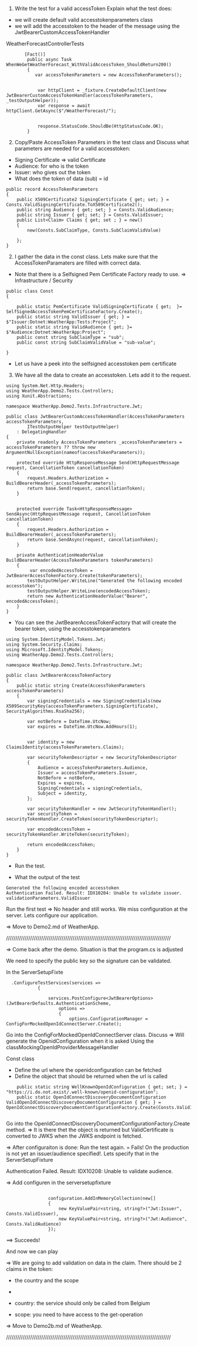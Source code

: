 1. Write the test for a valid accessToken
Explain what the test does:

- we will create default valid accesstokenparameters class
- we will add the accesstoken to the header of the message using the JwtBearerCustomAccessTokenHandler

WeatherForecastControllerTests
```
       [Fact()]
        public async Task WhenWeGetWeatherForecast_WithValidAccessToken_ShouldReturn200()
        {
           var accessTokenParameters = new AccessTokenParameters();


            var httpClient = _fixture.CreateDefaultClient(new JwtBearerCustomAccessTokenHandler(accessTokenParameters, _testOutputHelper));
            var response = await httpClient.GetAsync($"/WeatherForecast/");

         
            response.StatusCode.ShouldBe(HttpStatusCode.OK);
        }
```

2. Copy/Paste AccessToken Parameters in the test class and Discuss what parameters are needed for a valid accesstoken:

- Signing Certificate => valid Certificate
- Audience: for who is the token
- Issuer: who gives out the token
- What does the token of data (sub) = id

``` 
public record AccessTokenParameters
{
    public X509Certificate2 SigningCertificate { get; set; } = Consts.ValidSigningCertificate.ToX509Certificate2();
    public string Audience { get; set; } = Consts.ValidAudience;
    public string Issuer { get; set; } = Consts.ValidIssuer;
    public List<Claim> Claims { get; set ; } = new()
    {
        new(Consts.SubClaimType, Consts.SubClaimValidValue)

    };
}
```

2. I gather the data in the const class. Lets make sure that the AccessTokenParamaters are filled with correct data.

- Note that there is a Selfsigned Pem Certificate Factory ready to use. => Infrastructure / Security
```
public class Const
{

    public static PemCertificate ValidSigningCertificate { get;  }= SelfSignedAccessTokenPemCertificateFactory.Create();
    public static string ValidIssuer { get; } = $"Issuer:Dotnet:WeatherApp:Tests:Project";
    public static string ValidAudience { get; }= $"Audience:Dotnet:WeatherApp:Project";
    public const string SubClaimType = "sub";
    public const string SubClaimValidValue = "sub-value";

}
```

- Let us have a peek into the selfsigned accesstoken pem certificate

3. We have all the data to create an accesstoken. Lets add it to the request.
```
using System.Net.Http.Headers;
using WeatherApp.Demo2.Tests.Controllers;
using Xunit.Abstractions;

namespace WeatherApp.Demo2.Tests.Infrastructure.Jwt;

public class JwtBearerCustomAccessTokenHandler(AccessTokenParameters accessTokenParameters,
        ITestOutputHelper testOutputHelper)
    : DelegatingHandler
{
    private readonly AccessTokenParameters _accessTokenParameters = accessTokenParameters ?? throw new ArgumentNullException(nameof(accessTokenParameters));

    protected override HttpResponseMessage Send(HttpRequestMessage request, CancellationToken cancellationToken)
    {
        request.Headers.Authorization = BuildBearerHeader(_accessTokenParameters);
        return base.Send(request, cancellationToken);
    }


    protected override Task<HttpResponseMessage> SendAsync(HttpRequestMessage request, CancellationToken cancellationToken)
    {
        request.Headers.Authorization = BuildBearerHeader(_accessTokenParameters);
        return base.SendAsync(request, cancellationToken);
    }

    private AuthenticationHeaderValue BuildBearerHeader(AccessTokenParameters tokenParameters)
    {
         var encodedAccessToken = JwtBearerAccessTokenFactory.Create(tokenParameters);
        testOutputHelper.WriteLine("Generated the following encoded accesstoken");
        testOutputHelper.WriteLine(encodedAccessToken);
        return new AuthenticationHeaderValue("Bearer", encodedAccessToken);
    }
}
```

- You can see the JwtBearerAccessTokenFactory that will create the bearer token, using the accesstokenparameters
```
using System.IdentityModel.Tokens.Jwt;
using System.Security.Claims;
using Microsoft.IdentityModel.Tokens;
using WeatherApp.Demo2.Tests.Controllers;

namespace WeatherApp.Demo2.Tests.Infrastructure.Jwt;

public class JwtBearerAccessTokenFactory
{
    public static string Create(AccessTokenParameters accessTokenParameters)
    {
        var signingCredentials = new SigningCredentials(new X509SecurityKey(accessTokenParameters.SigningCertificate), SecurityAlgorithms.RsaSha256);

        var notBefore = DateTime.UtcNow;
        var expires = DateTime.UtcNow.AddHours(1);


        var identity = new ClaimsIdentity(accessTokenParameters.Claims);

        var securityTokenDescriptor = new SecurityTokenDescriptor
        {
            Audience = accessTokenParameters.Audience,
            Issuer = accessTokenParameters.Issuer,
            NotBefore = notBefore,
            Expires = expires,
            SigningCredentials = signingCredentials,
            Subject = identity,
        };

        var securityTokenHandler = new JwtSecurityTokenHandler();
        var securityToken = securityTokenHandler.CreateToken(securityTokenDescriptor);

        var encodedAccessToken = securityTokenHandler.WriteToken(securityToken);

        return encodedAccessToken;
    }
}
```

- Run the test.

- What the output of the test

```
Generated the following encoded accesstoken
Authentication Failed. Result: IDX10204: Unable to validate issuer. validationParameters.ValidIssuer 
```

Run the first test => No header and still works.
We miss configuration at the server. Lets configure our application.

=> Move to Demo2.md of WeatherApp.

/////////////////////////////////////////////////////////////////////////////////////////

=> Come back after the demo. Situation is that the program.cs is adjusted
                        
We need to specify the public key so the signature can be validated.

In the ServerSetupFixte 

```
  .ConfigureTestServices(services =>
            {

                services.PostConfigure<JwtBearerOptions>(JwtBearerDefaults.AuthenticationScheme,
                    options =>
                    {
                        options.ConfigurationManager = ConfigForMockedOpenIdConnectServer.Create();

```

Go into the ConfigForMockedOpenIdConnectServer class. Discuss 
=> Will generate the OpenidConfiguration when it is asked
Using the classMockingOpenIdProviderMessageHandler

Const class
- Define the url where the openidconfiguration can be fetched
- Define the object that should be returned when the url is called
```
    public static string WellKnownOpenIdConfiguration { get; set; } = "https://i.do.not.exist/.well-known/openid-configuration";
    public static OpenIdConnectDiscoveryDocumentConfiguration ValidOpenIdConnectDiscoveryDocumentConfiguration { get; } = OpenIdConnectDiscoveryDocumentConfigurationFactory.Create(Consts.ValidIssuer);
    

```
Go into the OpenIdConnectDiscoveryDocumentConfigurationFactory.Create method. => It is there thet the object is returned but ValidCertificate is converted to JWKS when the JWKS endpoint is fetched.


=> After configuraiton is done: Run the test again.
= Fails! On the production is not yet an issuer/audience specified!. Lets specify that in the ServerSetupFixture

Authentication Failed. Result: IDX10208: Unable to validate audience. 

=>  Add configuren in the serversetupfixture
```

                configuration.AddInMemoryCollection(new[]
                {
                    new KeyValuePair<string, string?>("Jwt:Issuer", Consts.ValidIssuer),
                    new KeyValuePair<string, string?>("Jwt:Audience", Consts.ValidAudience)
                });
```

==> Succeeds!



And now we can play

=> We are going to add validation on data in the claim. There should be 2 claims in the token:

- the country and the scope
- 

- country: the service should only be called from Belgium
- scope: you need to have access to the get-operation

=> Move to Demo2b.md of WeatherApp.

/////////////////////////////////////////////////////////////////////////////////////////